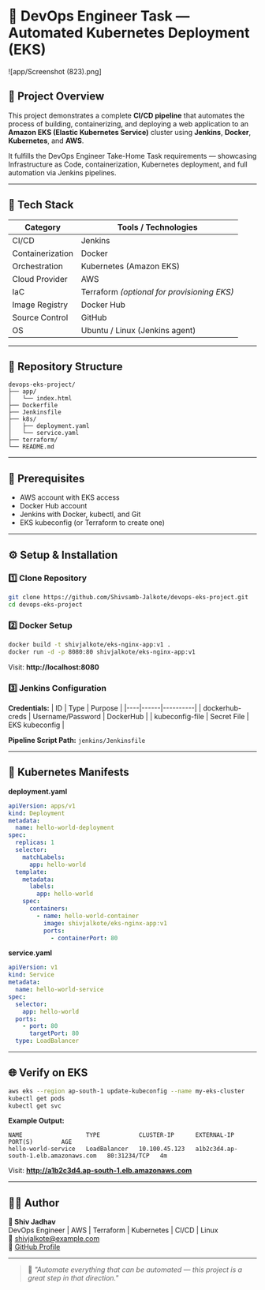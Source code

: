 # 🚀 DevOps Engineer Task — Automated Kubernetes Deployment (EKS)

![app/Screenshot (823).png]

## 📘 Project Overview
This project demonstrates a complete **CI/CD pipeline** that automates the process of building, containerizing, and deploying a web application to an **Amazon EKS (Elastic Kubernetes Service)** cluster using **Jenkins**, **Docker**, **Kubernetes**, and **AWS**.

It fulfills the DevOps Engineer Take-Home Task requirements — showcasing Infrastructure as Code, containerization, Kubernetes deployment, and full automation via Jenkins pipelines.

---

## 🧩 Tech Stack

| Category | Tools / Technologies |
|-----------|----------------------|
| CI/CD | Jenkins |
| Containerization | Docker |
| Orchestration | Kubernetes (Amazon EKS) |
| Cloud Provider | AWS |
| IaC | Terraform *(optional for provisioning EKS)* |
| Image Registry | Docker Hub |
| Source Control | GitHub |
| OS | Ubuntu / Linux (Jenkins agent) |

---

## 📂 Repository Structure

```
devops-eks-project/
├── app/
│   └── index.html
├── Dockerfile
├── Jenkinsfile
├── k8s/
│   ├── deployment.yaml
│   └── service.yaml
├── terraform/
└── README.md
```

---

## 🧰 Prerequisites

- AWS account with EKS access
- Docker Hub account
- Jenkins with Docker, kubectl, and Git
- EKS kubeconfig (or Terraform to create one)

---

## ⚙️ Setup & Installation

### 1️⃣ Clone Repository

```bash
git clone https://github.com/Shivsamb-Jalkote/devops-eks-project.git
cd devops-eks-project
```

### 2️⃣ Docker Setup

```bash
docker build -t shivjalkote/eks-nginx-app:v1 .
docker run -d -p 8080:80 shivjalkote/eks-nginx-app:v1
```

Visit: **http://localhost:8080**

### 3️⃣ Jenkins Configuration

**Credentials:**
| ID | Type | Purpose |
|----|------|----------|
| dockerhub-creds | Username/Password | DockerHub |
| kubeconfig-file | Secret File | EKS kubeconfig |

**Pipeline Script Path:** `jenkins/Jenkinsfile`

---

## 🧾 Kubernetes Manifests

**deployment.yaml**
```yaml
apiVersion: apps/v1
kind: Deployment
metadata:
  name: hello-world-deployment
spec:
  replicas: 1
  selector:
    matchLabels:
      app: hello-world
  template:
    metadata:
      labels:
        app: hello-world
    spec:
      containers:
        - name: hello-world-container
          image: shivjalkote/eks-nginx-app:v1
          ports:
            - containerPort: 80
```

**service.yaml**
```yaml
apiVersion: v1
kind: Service
metadata:
  name: hello-world-service
spec:
  selector:
    app: hello-world
  ports:
    - port: 80
      targetPort: 80
  type: LoadBalancer
```

---

## 🌐 Verify on EKS

```bash
aws eks --region ap-south-1 update-kubeconfig --name my-eks-cluster
kubectl get pods
kubectl get svc
```

**Example Output:**
```
NAME                  TYPE           CLUSTER-IP      EXTERNAL-IP                            PORT(S)        AGE
hello-world-service   LoadBalancer   10.100.45.123   a1b2c3d4.ap-south-1.elb.amazonaws.com   80:31234/TCP   4m
```

Visit: **http://a1b2c3d4.ap-south-1.elb.amazonaws.com**

---

## 🧑‍💻 Author

**👤 Shiv Jadhav**  
DevOps Engineer | AWS | Terraform | Kubernetes | CI/CD | Linux  
📧 shivjalkote@example.com  
🔗 [GitHub Profile](https://github.com/Shivsamb-Jalkote)

---

> 💬 *"Automate everything that can be automated — this project is a great step in that direction."*
